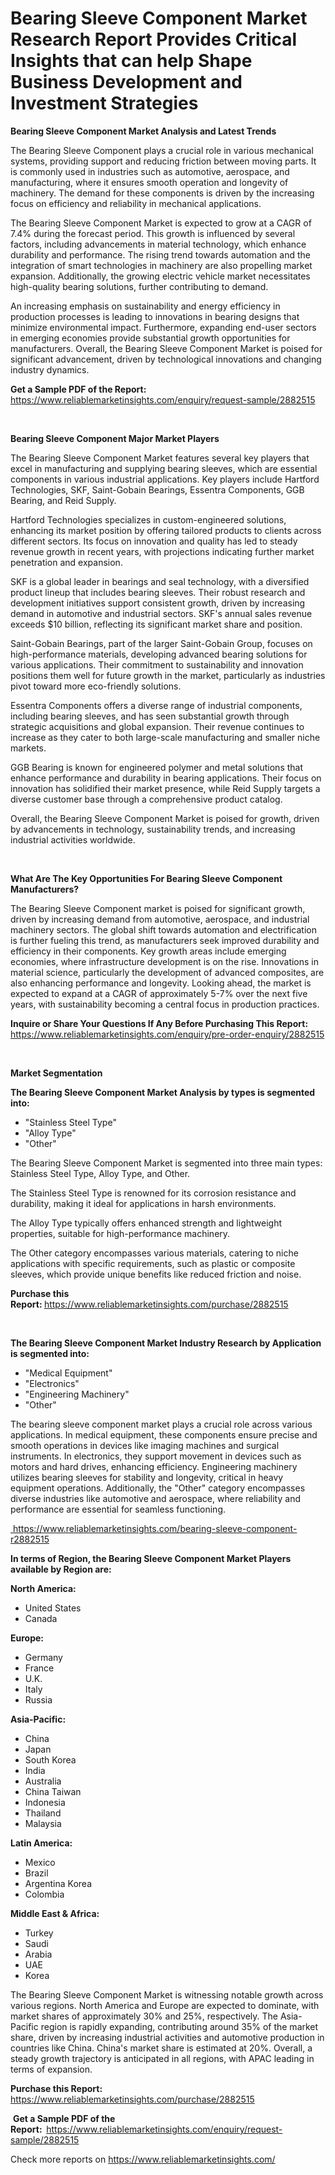 <p><h1>Bearing Sleeve Component Market Research Report Provides Critical Insights that can help Shape Business Development and Investment Strategies</h1></p><p><strong>Bearing Sleeve Component Market Analysis and Latest Trends</strong></p>
<p><p>The Bearing Sleeve Component plays a crucial role in various mechanical systems, providing support and reducing friction between moving parts. It is commonly used in industries such as automotive, aerospace, and manufacturing, where it ensures smooth operation and longevity of machinery. The demand for these components is driven by the increasing focus on efficiency and reliability in mechanical applications.</p><p>The Bearing Sleeve Component Market is expected to grow at a CAGR of 7.4% during the forecast period. This growth is influenced by several factors, including advancements in material technology, which enhance durability and performance. The rising trend towards automation and the integration of smart technologies in machinery are also propelling market expansion. Additionally, the growing electric vehicle market necessitates high-quality bearing solutions, further contributing to demand.</p><p>An increasing emphasis on sustainability and energy efficiency in production processes is leading to innovations in bearing designs that minimize environmental impact. Furthermore, expanding end-user sectors in emerging economies provide substantial growth opportunities for manufacturers. Overall, the Bearing Sleeve Component Market is poised for significant advancement, driven by technological innovations and changing industry dynamics.</p></p>
<p><strong>Get a Sample PDF of the Report:&nbsp;</strong> <a href="https://www.reliablemarketinsights.com/enquiry/request-sample/2882515?utm_campaign=3268&utm_medium=2&utm_source=Github&utm_content=ia&utm_term=13032025&utm_id=bearing-sleeve-component">https://www.reliablemarketinsights.com/enquiry/request-sample/2882515</a></p>
<p>&nbsp;</p>
<p><strong>Bearing Sleeve Component Major Market Players</strong></p>
<p><p>The Bearing Sleeve Component Market features several key players that excel in manufacturing and supplying bearing sleeves, which are essential components in various industrial applications. Key players include Hartford Technologies, SKF, Saint-Gobain Bearings, Essentra Components, GGB Bearing, and Reid Supply.</p><p>Hartford Technologies specializes in custom-engineered solutions, enhancing its market position by offering tailored products to clients across different sectors. Its focus on innovation and quality has led to steady revenue growth in recent years, with projections indicating further market penetration and expansion.</p><p>SKF is a global leader in bearings and seal technology, with a diversified product lineup that includes bearing sleeves. Their robust research and development initiatives support consistent growth, driven by increasing demand in automotive and industrial sectors. SKF's annual sales revenue exceeds $10 billion, reflecting its significant market share and position.</p><p>Saint-Gobain Bearings, part of the larger Saint-Gobain Group, focuses on high-performance materials, developing advanced bearing solutions for various applications. Their commitment to sustainability and innovation positions them well for future growth in the market, particularly as industries pivot toward more eco-friendly solutions.</p><p>Essentra Components offers a diverse range of industrial components, including bearing sleeves, and has seen substantial growth through strategic acquisitions and global expansion. Their revenue continues to increase as they cater to both large-scale manufacturing and smaller niche markets.</p><p>GGB Bearing is known for engineered polymer and metal solutions that enhance performance and durability in bearing applications. Their focus on innovation has solidified their market presence, while Reid Supply targets a diverse customer base through a comprehensive product catalog.</p><p>Overall, the Bearing Sleeve Component Market is poised for growth, driven by advancements in technology, sustainability trends, and increasing industrial activities worldwide.</p></p>
<p>&nbsp;</p>
<p><strong>What Are The Key Opportunities For Bearing Sleeve Component Manufacturers?</strong></p>
<p><p>The Bearing Sleeve Component market is poised for significant growth, driven by increasing demand from automotive, aerospace, and industrial machinery sectors. The global shift towards automation and electrification is further fueling this trend, as manufacturers seek improved durability and efficiency in their components. Key growth areas include emerging economies, where infrastructure development is on the rise. Innovations in material science, particularly the development of advanced composites, are also enhancing performance and longevity. Looking ahead, the market is expected to expand at a CAGR of approximately 5-7% over the next five years, with sustainability becoming a central focus in production practices.</p></p>
<p><strong>Inquire or Share Your Questions If Any Before Purchasing This Report:</strong> <a href="https://www.reliablemarketinsights.com/enquiry/pre-order-enquiry/2882515?utm_campaign=3268&utm_medium=2&utm_source=Github&utm_content=ia&utm_term=13032025&utm_id=bearing-sleeve-component">https://www.reliablemarketinsights.com/enquiry/pre-order-enquiry/2882515</a></p>
<p>&nbsp;</p>
<p><strong>Market Segmentation</strong></p>
<p><strong>The Bearing Sleeve Component Market Analysis by types is segmented into:</strong></p>
<p><ul><li>"Stainless Steel Type"</li><li>"Alloy Type"</li><li>"Other"</li></ul></p>
<p><p>The Bearing Sleeve Component Market is segmented into three main types: Stainless Steel Type, Alloy Type, and Other. </p><p>The Stainless Steel Type is renowned for its corrosion resistance and durability, making it ideal for applications in harsh environments. </p><p>The Alloy Type typically offers enhanced strength and lightweight properties, suitable for high-performance machinery. </p><p>The Other category encompasses various materials, catering to niche applications with specific requirements, such as plastic or composite sleeves, which provide unique benefits like reduced friction and noise.</p></p>
<p><strong>Purchase this Report:&nbsp;</strong><a href="https://www.reliablemarketinsights.com/purchase/2882515?utm_campaign=3268&utm_medium=2&utm_source=Github&utm_content=ia&utm_term=13032025&utm_id=bearing-sleeve-component">https://www.reliablemarketinsights.com/purchase/2882515</a></p>
<p>&nbsp;</p>
<p><strong>The Bearing Sleeve Component Market Industry Research by Application is segmented into:</strong></p>
<p><ul><li>"Medical Equipment"</li><li>"Electronics"</li><li>"Engineering Machinery"</li><li>"Other"</li></ul></p>
<p><p>The bearing sleeve component market plays a crucial role across various applications. In medical equipment, these components ensure precise and smooth operations in devices like imaging machines and surgical instruments. In electronics, they support movement in devices such as motors and hard drives, enhancing efficiency. Engineering machinery utilizes bearing sleeves for stability and longevity, critical in heavy equipment operations. Additionally, the "Other" category encompasses diverse industries like automotive and aerospace, where reliability and performance are essential for seamless functioning.</p></p>
<p><a href="https://www.reliablemarketinsights.com/bearing-sleeve-component-r2882515?utm_campaign=3268&utm_medium=2&utm_source=Github&utm_content=ia&utm_term=13032025&utm_id=bearing-sleeve-component">&nbsp;https://www.reliablemarketinsights.com/bearing-sleeve-component-r2882515</a></p>
<p><strong>In terms of Region, the Bearing Sleeve Component Market Players available by Region are:</strong></p>
<p>
    <p> <strong> North America: </strong>
        <ul>
            <li>United States</li>
            <li>Canada</li>
        </ul>
        </p> 
    <p> <strong> Europe: </strong>
        <ul>
            <li>Germany</li>
            <li>France</li>
            <li>U.K.</li>
            <li>Italy</li>
            <li>Russia</li>
        </ul>
        </p> 
    <p> <strong> Asia-Pacific: </strong>
        <ul>
            <li>China</li>
            <li>Japan</li>
            <li>South Korea</li>
            <li>India</li>
            <li>Australia</li>
            <li>China Taiwan</li>
            <li>Indonesia</li>
            <li>Thailand</li>
            <li>Malaysia</li>
        </ul>
        </p> 
    <p> <strong> Latin America: </strong>
        <ul>
            <li>Mexico</li>
            <li>Brazil</li>
            <li>Argentina Korea</li>
            <li>Colombia</li>
        </ul>
        </p> 
    <p> <strong> Middle East & Africa: </strong>
        <ul>
            <li>Turkey</li>
            <li>Saudi</li>
            <li>Arabia</li>
            <li>UAE</li>
            <li>Korea</li>
        </ul>
    </p>
    </p>
<p><p>The Bearing Sleeve Component Market is witnessing notable growth across various regions. North America and Europe are expected to dominate, with market shares of approximately 30% and 25%, respectively. The Asia-Pacific region is rapidly expanding, contributing around 35% of the market share, driven by increasing industrial activities and automotive production in countries like China. China's market share is estimated at 20%. Overall, a steady growth trajectory is anticipated in all regions, with APAC leading in terms of expansion.</p></p>
<p><strong>Purchase this Report: </strong><a href="https://www.reliablemarketinsights.com/purchase/2882515?utm_campaign=3268&utm_medium=2&utm_source=Github&utm_content=ia&utm_term=13032025&utm_id=bearing-sleeve-component">https://www.reliablemarketinsights.com/purchase/2882515</a></p>
<p>&nbsp;<strong>Get a Sample PDF of the Report:&nbsp;&nbsp;</strong><a href="https://www.reliablemarketinsights.com/enquiry/request-sample/2882515?utm_campaign=3268&utm_medium=2&utm_source=Github&utm_content=ia&utm_term=13032025&utm_id=bearing-sleeve-component">https://www.reliablemarketinsights.com/enquiry/request-sample/2882515</a></p>
<p><strong></strong></p>
<p>Check more reports on <a href="https://www.reliablemarketinsights.com/?utm_campaign=3268&utm_medium=2&utm_source=Github&utm_content=ia&utm_term=13032025&utm_id=bearing-sleeve-component">https://www.reliablemarketinsights.com/</a></p>